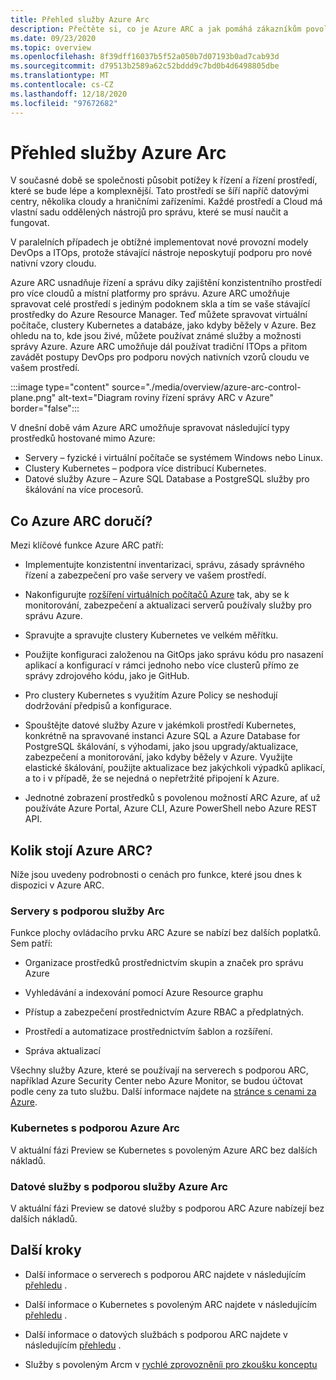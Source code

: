 ```yaml
---
title: Přehled služby Azure Arc
description: Přečtěte si, co je Azure ARC a jak pomáhá zákazníkům povolit správu a řízení hybridních prostředků pomocí dalších služeb a funkcí Azure.
ms.date: 09/23/2020
ms.topic: overview
ms.openlocfilehash: 8f39dff16037b5f52a050b7d07193b0ad7cab93d
ms.sourcegitcommit: d79513b2589a62c52bddd9c7bd0b4d6498805dbe
ms.translationtype: MT
ms.contentlocale: cs-CZ
ms.lasthandoff: 12/18/2020
ms.locfileid: "97672682"
---
```

# <a name="azure-arc-overview"></a>Přehled služby Azure Arc

V současné době se společnosti působit potížey k řízení a řízení prostředí, které se bude lépe a komplexnější. Tato prostředí se šíří napříč datovými centry, několika cloudy a hraničními zařízeními. Každé prostředí a Cloud má vlastní sadu oddělených nástrojů pro správu, které se musí naučit a fungovat.

V paralelních případech je obtížné implementovat nové provozní modely DevOps a ITOps, protože stávající nástroje neposkytují podporu pro nové nativní vzory cloudu.

Azure ARC usnadňuje řízení a správu díky zajištění konzistentního prostředí pro více cloudů a místní platformy pro správu. Azure ARC umožňuje spravovat celé prostředí s jediným podoknem skla a tím se vaše stávající prostředky do Azure Resource Manager. Teď můžete spravovat virtuální počítače, clustery Kubernetes a databáze, jako kdyby běžely v Azure. Bez ohledu na to, kde jsou živé, můžete používat známé služby a možnosti správy Azure. Azure ARC umožňuje dál používat tradiční ITOps a přitom zavádět postupy DevOps pro podporu nových nativních vzorů cloudu ve vašem prostředí.

:::image type="content" source="./media/overview/azure-arc-control-plane.png" alt-text="Diagram roviny řízení správy ARC v Azure" border="false":::

V dnešní době vám Azure ARC umožňuje spravovat následující typy prostředků hostované mimo Azure:

* Servery – fyzické i virtuální počítače se systémem Windows nebo Linux.
* Clustery Kubernetes – podpora více distribucí Kubernetes.
* Datové služby Azure – Azure SQL Database a PostgreSQL služby pro škálování na více procesorů.

## <a name="what-does-azure-arc-deliver"></a>Co Azure ARC doručí?

Mezi klíčové funkce Azure ARC patří:

* Implementujte konzistentní inventarizaci, správu, zásady správného řízení a zabezpečení pro vaše servery ve vašem prostředí.

* Nakonfigurujte [rozšíření virtuálních počítačů Azure](./servers/manage-vm-extensions.md) tak, aby se k monitorování, zabezpečení a aktualizaci serverů používaly služby pro správu Azure.

* Spravujte a spravujte clustery Kubernetes ve velkém měřítku.

* Použijte konfiguraci založenou na GitOps jako správu kódu pro nasazení aplikací a konfigurací v rámci jednoho nebo více clusterů přímo ze správy zdrojového kódu, jako je GitHub.

* Pro clustery Kubernetes s využitím Azure Policy se neshodují dodržování předpisů a konfigurace.

* Spouštějte datové služby Azure v jakémkoli prostředí Kubernetes, konkrétně na spravované instanci Azure SQL a Azure Database for PostgreSQL škálování, s výhodami, jako jsou upgrady/aktualizace, zabezpečení a monitorování, jako kdyby běžely v Azure. Využijte elastické škálování, použijte aktualizace bez jakýchkoli výpadků aplikací, a to i v případě, že se nejedná o nepřetržité připojení k Azure.

* Jednotné zobrazení prostředků s povolenou možností ARC Azure, ať už používáte Azure Portal, Azure CLI, Azure PowerShell nebo Azure REST API.

## <a name="how-much-does-azure-arc-cost"></a>Kolik stojí Azure ARC?

Níže jsou uvedeny podrobnosti o cenách pro funkce, které jsou dnes k dispozici v Azure ARC.

### <a name="arc-enabled-servers"></a>Servery s podporou služby Arc

Funkce plochy ovládacího prvku ARC Azure se nabízí bez dalších poplatků. Sem patří:

* Organizace prostředků prostřednictvím skupin a značek pro správu Azure

* Vyhledávání a indexování pomocí Azure Resource graphu

* Přístup a zabezpečení prostřednictvím Azure RBAC a předplatných.

* Prostředí a automatizace prostřednictvím šablon a rozšíření.

* Správa aktualizací

Všechny služby Azure, které se používají na serverech s podporou ARC, například Azure Security Center nebo Azure Monitor, se budou účtovat podle ceny za tuto službu. Další informace najdete na [stránce s cenami za Azure](https://azure.microsoft.com/pricing/).

### <a name="azure-arc-enabled-kubernetes"></a>Kubernetes s podporou Azure Arc

V aktuální fázi Preview se Kubernetes s povoleným Azure ARC bez dalších nákladů.

### <a name="azure-arc-enabled-data-services"></a>Datové služby s podporou služby Azure Arc

V aktuální fázi Preview se datové služby s podporou ARC Azure nabízejí bez dalších nákladů.

## <a name="next-steps"></a>Další kroky

* Další informace o serverech s podporou ARC najdete v následujícím [přehledu](./servers/overview.md) .

* Další informace o Kubernetes s povoleným ARC najdete v následujícím [přehledu](./kubernetes/overview.md) .

* Další informace o datových službách s podporou ARC najdete v následujícím [přehledu](https://azure.microsoft.com/services/azure-arc/hybrid-data-services/) .

* Služby s povoleným Arcm v [rychlé zprovozněníi pro zkoušku konceptu](https://azurearcjumpstart.io/azure_arc_jumpstart/)
